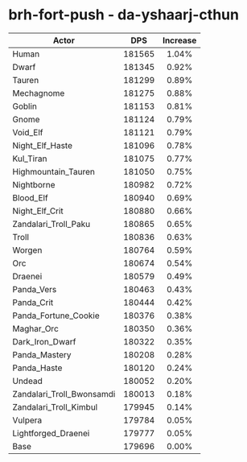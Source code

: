 # brh-fort-push - da-yshaarj-cthun
| Actor | DPS | Increase |
|---|:---:|:---:|
|Human|181565|1.04%|
|Dwarf|181345|0.92%|
|Tauren|181299|0.89%|
|Mechagnome|181275|0.88%|
|Goblin|181153|0.81%|
|Gnome|181124|0.79%|
|Void_Elf|181121|0.79%|
|Night_Elf_Haste|181096|0.78%|
|Kul_Tiran|181075|0.77%|
|Highmountain_Tauren|181050|0.75%|
|Nightborne|180982|0.72%|
|Blood_Elf|180940|0.69%|
|Night_Elf_Crit|180880|0.66%|
|Zandalari_Troll_Paku|180865|0.65%|
|Troll|180836|0.63%|
|Worgen|180764|0.59%|
|Orc|180674|0.54%|
|Draenei|180579|0.49%|
|Panda_Vers|180463|0.43%|
|Panda_Crit|180444|0.42%|
|Panda_Fortune_Cookie|180376|0.38%|
|Maghar_Orc|180350|0.36%|
|Dark_Iron_Dwarf|180322|0.35%|
|Panda_Mastery|180208|0.28%|
|Panda_Haste|180120|0.24%|
|Undead|180052|0.20%|
|Zandalari_Troll_Bwonsamdi|180013|0.18%|
|Zandalari_Troll_Kimbul|179945|0.14%|
|Vulpera|179784|0.05%|
|Lightforged_Draenei|179777|0.05%|
|Base|179696|0.00%|
